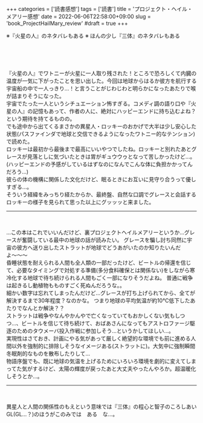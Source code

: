 +++
categories = ['読書感想']
tags = ['読書']
title = 'プロジェクト・ヘイル・メアリー感想'
date = 2022-06-06T22:58:00+09:00
slug = 'book_ProjectHailMary_review'
#draft = true
+++

※『火星の人』のネタバレもある
※ ほんの少し『三体』のネタバレもある
<!--more-->
<br>
<br>
<br>

『火星の人』でワトニーが火星に一人取り残された！ところで恐ろしくて内臓の温度が一気に下がったことを思い出した。今回は地球からはるか彼方を航行する宇宙船の中で一人っきり…！と言うことがじわじわと明らかになったあたりで喉が詰まりそうになった。
<br>
宇宙でたった一人というシチュエーション怖すぎる。コメディ調の語り口や『火星の人』の記憶もあって、作者の人に、絶対にハッピーエンドに持ち込むよね？という期待を持てるものの。
<br>
でも途中から出てくるまさかの異星人・ロッキーのおかげで大半は少し安心した状態(パスファインダで地球と交信できるようになったワトニー的なテンション)で読めた。
<br>
ロッキーは最初から最後まで最高にいいやつでしたね。ロッキーと別れたあとグレースが見落としに気づいたときは胃がギュウウゥとなって苦しかったけど…。(ハッピーエンドの予感がしているはずなのになんでこんな体に負担かかってんだろう…)
<br>
彼らの体の機構に関係した文化だけど、眠るときにお互いに見守り合うって優しすぎる…。
<br>
そういう経緯をみっちり経たからか、最終盤、自然な口調でグレースと会話するロッキーの様子を見られて思った以上にグッッッと来ました。
<br>

***

<br>

…この本はこれでいいんだけど、裏プロジェクトヘイルメアリーというか…グレースが奮闘している最中の地球の話が読みたい。
グレースを騙し討ち同然に宇宙の彼方へ送り出したストラットが地球でどうあがいたのか知りたいんだよ〜〜〜
<br>
昏睡状態を耐えられる人間も全人類の一部だったけど、ビートルの帰還を信じて、必要なタイミングで対処する準備(多分食料確保とは関係ない)をしながら寒冷化する地球で待ち続けられる人間もごく一部になりそうだよね。
普通に戦争は起きるし動植物もものすごく死ぬんだろうな。。
<br>
細かい数字は忘れてしまったんだけど…グレースが打ち上げられてから、全てが解決するまで30年程度？なのかな。
つまり地球の平均気温が約10℃低下したあたりでなんとか解決？？
<br>
ストラットは戦争やなんやかんやで亡くなっていてもおかしくない気もしつつ…、ビートルを信じて待ち続けて、おばあさんになってもアストロファージ駆逐のためのタウメーバ投入作戦に参加しそう…というかしてほしい…。
<br>
実現性はさておき、計画にやる気があって厳しく絶望的な環境でも前に進める人間以外を強制的に排除しそうなイメージある(ストラットに)。大気中に強制瞬間冬眠剤的なものを散布したりして…
<br>
物語序盤でも、既に地球の気温を上げるためにいろいろ環境を劇的に変えてしまってた気がするけど、太陽の輝度が戻ったあと大丈夫やったんやろか。超温暖化しそうとか…。
<br>

***

<br>

異星人と人間の関係性のもえという意味では『三体』の程心と智子のころしあいGL(GL…？)のほうがこのみでは　ある　な…。
<br>